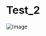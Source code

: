 # Test_2

![Image](https://external-content.duckduckgo.com/iu/?u=https%3A%2F%2Fwallpapercave.com%2Fwp%2Fwp8816374.jpg&f=1&nofb=1&ipt=b5067adb3ef7a9223e90d2f78e543f8d82dfcac6f1db727dd42a9188accc9436&ipo=images)
